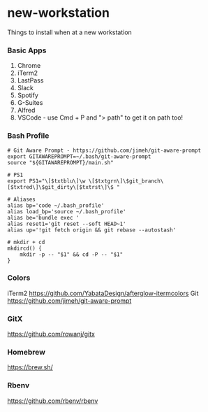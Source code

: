 # new-workstation
Things to install when at a new workstation

### Basic Apps
1. Chrome
1. iTerm2
1. LastPass
1. Slack
1. Spotify
1. G-Suites
1. Alfred
1. VSCode - use Cmd + P and "> path" to get it on path too!

### Bash Profile
```
# Git Aware Prompt - https://github.com/jimeh/git-aware-prompt
export GITAWAREPROMPT=~/.bash/git-aware-prompt
source "${GITAWAREPROMPT}/main.sh"

# PS1
export PS1="\[$txtblu\]\w \[$txtgrn\]\$git_branch\[$txtred\]\$git_dirty\[$txtrst\]\$ "

# Aliases
alias bp='code ~/.bash_profile'
alias load_bp='source ~/.bash_profile'
alias be='bundle exec '
alias reset1='git reset --soft HEAD~1'
alias up='!git fetch origin && git rebase --autostash'

# mkdir + cd
mkdircd() {
	mkdir -p -- "$1" && cd -P -- "$1"
}
```

### Colors
iTerm2 https://github.com/YabataDesign/afterglow-itermcolors
Git https://github.com/jimeh/git-aware-prompt

### GitX
https://github.com/rowanj/gitx

### Homebrew
https://brew.sh/

### Rbenv
https://github.com/rbenv/rbenv
